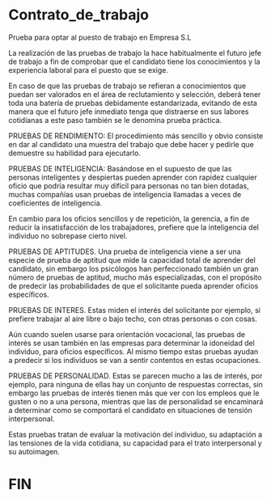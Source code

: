 # Contrato_de_trabajo
Prueba para optar al puesto de trabajo en Empresa S.L

La realización de las pruebas de trabajo la hace habitualmente el futuro jefe de trabajo a fin de comprobar que el candidato tiene los conocimientos y la experiencia laboral para el puesto que se exige.

En caso de que las pruebas de trabajo se refieran a conocimientos que puedan ser valorados en el área de reclutamiento y selección, deberá tener toda una batería de pruebas debidamente estandarizada, evitando de esta manera que el futuro jefe inmediato tenga que distraerse en sus labores cotidianas a este paso también se le denomina prueba práctica.


PRUEBAS DE RENDIMIENTO:
El procedimiento más sencillo y obvio consiste en dar al candidato una muestra del trabajo que debe hacer y pedirle que demuestre su habilidad para ejecutarlo.


PRUEBAS DE INTELIGENCIA:
Basándose en el supuesto de que las personas inteligentes y despiertas pueden aprender con rapidez cualquier oficio que podría resultar muy difícil para personas no tan bien dotadas, muchas compañías usan pruebas de inteligencia llamadas a veces de coeficientes de inteligencia.

En cambio para los oficios sencillos y de repetición, la gerencia, a fin de reducir la insatisfacción de los trabajadores, prefiere que la inteligencia del individuo no sobrepase cierto nivel.

PRUEBAS DE APTITUDES.
Una prueba de inteligencia viene a ser una especie de prueba de aptitud que mide la capacidad total de aprender del candidato, sin embargo los psicólogos han perfeccionado también un gran número de pruebas de aptitud, mucho más especializadas, con el propósito de predecir las probabilidades de que el solicitante pueda aprender oficios específicos.

PRUEBAS DE INTERES.
Estas miden el interés del solicitante por ejemplo, si prefiere trabajar al aire libre o bajo techo, con otras personas o con cosas.

Aún cuando suelen usarse para orientación vocacional, las pruebas de interés se usan también en las empresas para determinar la idoneidad del individuo, para oficios específicos. Al mismo tiempo estas pruebas ayudan a predecir si los individuos se van a sentir contentos en estas ocupaciones.

PRUEBAS DE PERSONALIDAD.
Estas se parecen mucho a las de interés, por ejemplo, para ninguna de ellas hay un conjunto de respuestas correctas, sin embargo las pruebas de interés tienen más que ver con los empleos que le gusten o no a una persona, mientras que las de personalidad se encaminará a determinar como se comportará el candidato en situaciones de tensión interpersonal.

Estas pruebas tratan de evaluar la motivación del individuo, su adaptación a las tensiones de la vida cotidiana, su capacidad para el trato interpersonal y su autoimagen.
# FIN